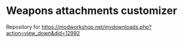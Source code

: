 # Weapons attachments customizer
Repository for https://modworkshop.net/mydownloads.php?action=view_down&did=12992